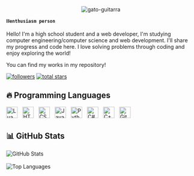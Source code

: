 <div align="center">
    <img src="https://github.com/user-attachments/assets/ce364498-ba21-44d8-9b9e-78e1e9938db6" alt="gato-guitarra">
</div>

**`⛓️enthusiasm person`**

Hello! I'm a high school student and a web developer, I'm studying computer engineering/computer science and web development. I'll share my progress and code here. I love solving problems through coding and enjoy exploring the world!

You can find my works in my repository!

<p align="left">
    <a href="https://github.com/smart007sootprasert?tab=followers"><img alt="followers" title="Follow me on Github" src="https://custom-icon-badges.demolab.com/github/followers/smart007sootprasert?color=236ad3&labelColor=1155ba&style=for-the-badge&logo=person-add&label=Follow&logoColor=white"/></a>
    <a href="https://github.com/smart007sootprasert?tab=repositories&sort=stargazers"><img alt="total stars" title="Total stars on GitHub" src="https://custom-icon-badges.demolab.com/github/stars/smart007sootprasert?color=55960c&style=for-the-badge&labelColor=488207&logo=star"/></a>
</p>

## 🔥 Programming Languages
<img align="left" alt="Lua" width="30px" style="padding-right:10px;" src="https://cdn.jsdelivr.net/gh/devicons/devicon/icons/lua/lua-original.svg" />
<img align="left" alt="HTML5" width="30px" style="padding-right:10px;" src="https://cdn.jsdelivr.net/gh/devicons/devicon/icons/html5/html5-plain.svg" />
<img align="left" alt="CSS3" width="30px" style="padding-right:10px;" src="https://cdn.jsdelivr.net/gh/devicons/devicon/icons/css3/css3-original.svg" />
<img align="left" alt="JavaScript" width="30px" style="padding-right:10px;" src="https://cdn.jsdelivr.net/gh/devicons/devicon/icons/javascript/javascript-plain.svg" />
<img align="left" alt="Python" width="30px" style="padding-right:10px;" src="https://cdn.jsdelivr.net/gh/devicons/devicon/icons/python/python-plain.svg" />
<img align="left" alt="C#" width="30px" style="padding-right:10px;" src="https://cdn.jsdelivr.net/gh/devicons/devicon/icons/csharp/csharp-original.svg" />
<img align="left" alt="C++" width="30px" style="padding-right:10px;" src="https://cdn.jsdelivr.net/gh/devicons/devicon/icons/cplusplus/cplusplus-line.svg" />
<img align="left" alt="GitHub" width="30px" style="padding-right:10px;" src="https://cdn.jsdelivr.net/gh/devicons/devicon/icons/github/github-original.svg" />

<br /><br />

## 📊 GitHub Stats

<div align="left">
    <img src="https://github-readme-stats.vercel.app/api?username=smart007sootprasert&theme=dark&hide_border=false&include_all_commits=true&count_private=true" alt="GitHub Stats">
</div>

<br />

<div align="left">
    <img src="https://github-readme-stats.vercel.app/api/top-langs/?username=smart007sootprasert&theme=dark&hide_border=false&include_all_commits=true&count_private=true&layout=compact" alt="Top Languages">
</div>
